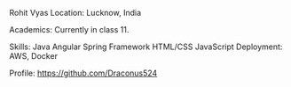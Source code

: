 Rohit Vyas
Location:
Lucknow, India

Academics:
Currently in class 11.

Skills:
Java
Angular
Spring Framework
HTML/CSS
JavaScript
Deployment: AWS, Docker

Profile:
https://github.com/Draconus524
